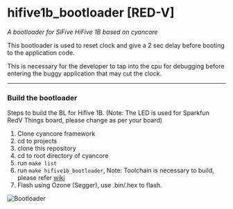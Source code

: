 # hifive1b_bootloader [RED-V]
_A bootloader for SiFive HiFive 1B based on cyancore_

This bootloader is used to reset clock and give a 2 sec delay before booting to the application code.

This is necessary for the developer to tap into the cpu for debugging before entering the buggy application that may cut the clock.

---

### Build the bootloader
Steps to build the BL for Hifive 1B. (Note: The LED is used for Sparkfun RedV Things board, please change as per your board)

1. Clone cyancore framework
2. cd to projects
3. clone this repository
4. cd to root directory of cyancore
5. run `make list`
6. run `make hifive1b_bootloader`, Note: Toolchain is necessary to build, please refer [wiki](https://github.com/VisorFolks/cyancore/wiki)
7. Flash using Ozone (Segger), use .bin/.hex to flash.

![Bootloader](https://raw.githubusercontent.com/VisorFolks/vf_artifacts/stable/cyancore/images/misc/hifive1b_bootloader.png)
